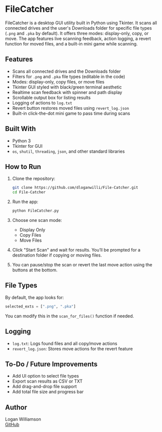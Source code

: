# FileCatcher

FileCatcher is a desktop GUI utility built in Python using Tkinter. It scans all connected drives and the user's Downloads folder for specific file types (`.png` and `.pka` by default). It offers three modes: display-only, copy, or move. The app features live scanning feedback, action logging, a revert function for moved files, and a built-in mini game while scanning.

## Features

- Scans all connected drives and the Downloads folder
- Filters for `.png` and `.pka` file types (editable in the code)
- Modes: display-only, copy files, or move files
- Tkinter GUI styled with black/green terminal aesthetic
- Realtime scan feedback with spinner and path display
- Scrollable output box for listing results
- Logging of actions to `log.txt`
- Revert button restores moved files using `revert_log.json`
- Built-in click-the-dot mini game to pass time during scans

## Built With

- Python 3
- Tkinter for GUI
- `os`, `shutil`, `threading`, `json`, and other standard libraries

## How to Run

1. Clone the repository:
   ```bash
   git clone https://github.com/dloganwilli/File-Catcher.git
   cd File-Catcher
   ```

2. Run the app:
   ```bash
   python FileCatcher.py
   ```

3. Choose one scan mode:
   - Display Only
   - Copy Files
   - Move Files

4. Click "Start Scan" and wait for results. You’ll be prompted for a destination folder if copying or moving files.

5. You can pause/stop the scan or revert the last move action using the buttons at the bottom.

## File Types

By default, the app looks for:
```python
selected_exts = [".png", ".pka"]
```
You can modify this in the `scan_for_files()` function if needed.

## Logging

- `log.txt`: Logs found files and all copy/move actions
- `revert_log.json`: Stores move actions for the revert feature

## To-Do / Future Improvements

- Add UI option to select file types
- Export scan results as CSV or TXT
- Add drag-and-drop file support
- Add total file size and progress bar

## Author

Logan Williamson  
[GitHub](https://github.com/dloganwilli)
